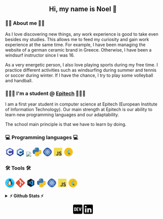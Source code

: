 <h2 align="center">Hi, my name is Noel 👋</h2>


### 🧒🏼 About me 🧒🏼

As I love discovering new things, any work experience is good to take even besides my studies.
This allows me to feed my curiosity and gain work experience at the same time. For example, I
have been managing the website of a german ceramic brand in Greece. Otherwise, I have been a
windsurf instructor since I was 16.

As a very energetic person, I also love playing sports during my free time. I practice different
activities such as windsurfing during summer and tennis or soccer during winter. If I have the
chance, I try to play some volleyball and handball.



### 👨🏼‍🎓 I'm a student @ [Epitech](https://www.epitech.eu/en/) 👨🏼‍🎓

I am a first year student in computer science at Epitech (European Institute of Information
Technology). Our main strength at Epitech is our ability to learn new programming languages and
our adaptability.

The school main principle is that we have to learn by doing.



### 💻 Programming languages 💻

<p>
<img height="30" src="https://github.com/noelvarga25/noelvarga25/blob/main/assets/C.png">
<img height="30" src="https://github.com/noelvarga25/noelvarga25/blob/main/assets/c++.png">
<img height="30" src="https://github.com/noelvarga25/noelvarga25/blob/main/assets/c#.png">
<img height="30" src="https://github.com/noelvarga25/noelvarga25/blob/main/assets/python.png">
<img height="30" src="https://github.com/noelvarga25/noelvarga25/blob/main/assets/react.png">
<img height="30" src="https://github.com/noelvarga25/noelvarga25/blob/main/assets/js.png">
<img height="30" src="https://github.com/noelvarga25/noelvarga25/blob/main/assets/flutter.png">
</p>

    

### 🛠️ Tools 🛠️

<p>
<img height="30" src="https://github.com/noelvarga25/noelvarga25/blob/main/assets/linux.png">
<img height="30" src="https://github.com/noelvarga25/noelvarga25/blob/main/assets/git.png">
<img height="30" src="https://github.com/noelvarga25/noelvarga25/blob/main/assets/vscode.png">
<img height="30" src="https://github.com/noelvarga25/noelvarga25/blob/main/assets/python.png">
<img height="30" src="https://github.com/noelvarga25/noelvarga25/blob/main/assets/react.png">
<img height="30" src="https://github.com/noelvarga25/noelvarga25/blob/main/assets/js.png">
<img height="30" src="https://github.com/noelvarga25/noelvarga25/blob/main/assets/flutter.png">
</p>

<details>
  <summary><b>⚡ Github Stats ⚡</b></summary>

<img height="180em" src="https://github-readme-stats.vercel.app/api?username=noelvarga25&count_private=true&show_icons=true&hide_border=true" height='120'/>
<img src='https://github-readme-stats.vercel.app/api/top-langs/?username=noelvarga25&layout=compact&hide_border=true' alt='github' height='120'/>
</details>

<p align='center'>
<a href="https://dev.to/noelvarga25"><img height="30" src="https://github.com/noelvarga25/noelvarga25/blob/main/assets/dev.png"></a>
<a href="https://www.linkedin.com/in/noelvarga/"><img height="30" src="https://github.com/noelvarga25/noelvarga25/blob/main/assets/linkedin.png"></a>
</p>